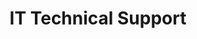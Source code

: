 ---
layout: default
title: IT Technical Support
img_path: /static/images/it-support.jpg
pdf: /static/images/it-support.jpg
---